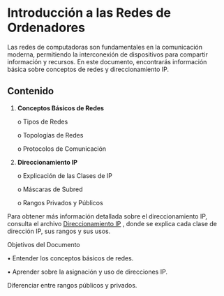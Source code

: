 # __Introducción a las Redes de Ordenadores__

Las redes de computadoras son fundamentales en la comunicación moderna, permitiendo la interconexión de dispositivos para compartir información y recursos. En este documento, encontrarás información básica sobre conceptos de redes y direccionamiento IP.

## __Contenido__

1. __Conceptos Básicos de Redes__

    o Tipos de Redes

    o Topologías de Redes

    o Protocolos de Comunicación

2. __Direccionamiento IP__

    o  Explicación de las Clases de IP

    o  Máscaras de Subred

    o  Rangos Privados y Públicos

Para obtener más información detallada sobre el direccionamiento IP, consulta el archivo [Direccionamiento IP](direccionamiento_ip.md) , donde se explica cada clase de dirección IP, sus rangos y sus usos.

Objetivos del Documento

• Entender los conceptos básicos de redes.

• Aprender sobre la asignación y uso de direcciones IP.

Diferenciar entre rangos públicos y privados.